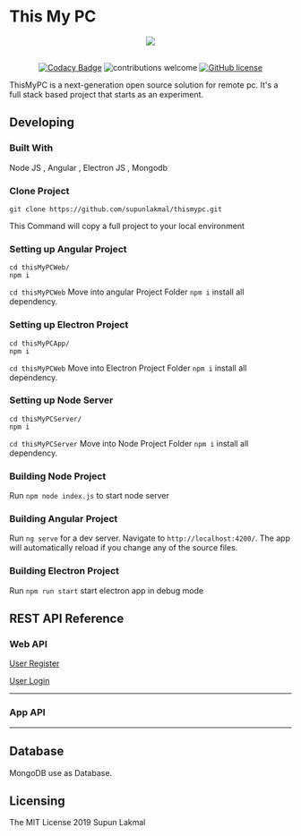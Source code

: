 # This My PC

<div align="center">
    <a href="http://thismypc.com/">
        <img src="http://thismypc.com/assets/images/logo/logo-mini.png">
    </a>
</div>
<br />

<div align="center">

[![Codacy Badge](https://api.codacy.com/project/badge/Grade/5b677e607def4466b8084eb76be4f0d7)](https://app.codacy.com/app/supunlakmal/thismypc?utm_source=github.com&utm_medium=referral&utm_content=supunlakmal/thismypc&utm_campaign=Badge_Grade_Dashboard)
![contributions welcome](https://img.shields.io/badge/contributions-welcome-brightgreen.svg?style=flat)  [![GitHub license](https://img.shields.io/badge/license-MIT-blue.svg?style=flat-square)](https://github.com/your/your-project/blob/master/LICENSE)
</div>

ThisMyPC is a next-generation open source solution for remote pc. It's a full stack based project that starts as an experiment.

## Developing

### Built With
Node JS , Angular , Electron JS , Mongodb

### Clone Project

```shell
git clone https://github.com/supunlakmal/thismypc.git
```
This Command  will copy a full  project  to your local  environment 

### Setting up Angular Project

```shell
cd thisMyPCWeb/
npm i
```

`cd thisMyPCWeb` Move into angular Project Folder 
`npm i` install all  dependency.

### Setting up Electron Project

```shell
cd thisMyPCApp/
npm i
```

`cd thisMyPCWeb` Move into  Electron  Project Folder 
`npm i` install all  dependency.


### Setting up Node Server 

```shell
cd thisMyPCServer/
npm i
```

`cd thisMyPCServer` Move into  Node  Project Folder 
`npm i` install all  dependency.



### Building Node  Project

Run `npm node index.js` to start node server


### Building Angular Project

Run `ng serve` for a dev server. Navigate to `http://localhost:4200/`. The app will automatically reload if you change any of the source files.

### Building Electron  Project

Run `npm run start` start electron app in debug mode

## REST  API Reference

### Web API

[User Register](thismypc/api/UserRegister.md)

[User Login](thismypc/api/LoginFromWeb.md)



---
### App API
---

## Database

MongoDB use as Database. 

## Licensing

The MIT License 2019 Supun Lakmal